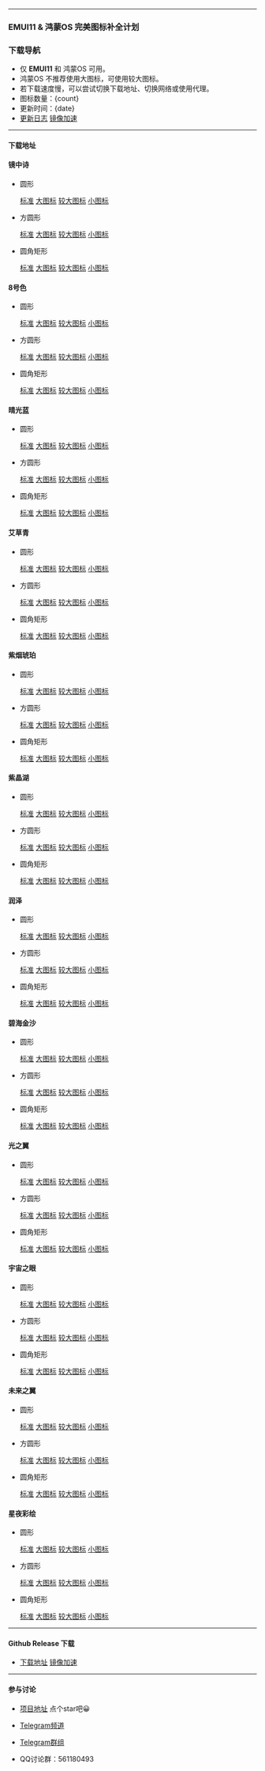 
---

### EMUI11 & 鸿蒙OS 完美图标补全计划

### 下载导航

- 仅 **EMUI11** 和 鸿蒙OS 可用。
- 鸿蒙OS 不推荐使用大图标，可使用较大图标。
- 若下载速度慢，可以尝试切换下载地址、切换网络或使用代理。
- 图标数量：{count}
- 更新时间：{date}
- [更新日志](https://github.com/pzcn/emui-icons/commits/main)    [镜像加速](https://hub.fastgit.org/pzcn/emui-icons/commits/main)

---

#### 下载地址

  #### 镜中诗

  - 圆形 

    [标准](https://emuiicons-generic.pkg.coding.net/files/zip/PoeticRomance_Round.hwt)    [大图标](https://emuiicons-generic.pkg.coding.net/files/zip/PoeticRomance_Round_Big.hwt)    [较大图标](https://emuiicons-generic.pkg.coding.net/files/zip/PoeticRomance_Round_Big_HM.hwt)    [小图标](https://emuiicons-generic.pkg.coding.net/files/zip/PoeticRomance_Round_Small.hwt)

  - 方圆形 
    
    [标准](https://emuiicons-generic.pkg.coding.net/files/zip/PoeticRomance_SquareCircle.hwt)    [大图标](https://emuiicons-generic.pkg.coding.net/files/zip/PoeticRomance_SquareCircle_Big.hwt)    [较大图标](https://emuiicons-generic.pkg.coding.net/files/zip/PoeticRomance_SquareCircle_Big_HM.hwt)    [小图标](https://emuiicons-generic.pkg.coding.net/files/zip/PoeticRomance_SquareCircle_Small.hwt)

  - 圆角矩形 
    
    [标准](https://emuiicons-generic.pkg.coding.net/files/zip/PoeticRomance_Rectangle.hwt)    [大图标](https://emuiicons-generic.pkg.coding.net/files/zip/PoeticRomance_Rectangle_Big.hwt)    [较大图标](https://emuiicons-generic.pkg.coding.net/files/zip/PoeticRomance_Rectangle_Big_HM.hwt)    [小图标](https://emuiicons-generic.pkg.coding.net/files/zip/PoeticRomance_Rectangle_Small.hwt)

  ####  8号色

  - 圆形 

    [标准](https://emuiicons-generic.pkg.coding.net/files/zip/BlushGold_Round.hwt)    [大图标](https://emuiicons-generic.pkg.coding.net/files/zip/BlushGold_Round_Big.hwt)    [较大图标](https://emuiicons-generic.pkg.coding.net/files/zip/BlushGold_Round_Big_HM.hwt)    [小图标](https://emuiicons-generic.pkg.coding.net/files/zip/BlushGold_Round_Small.hwt)

  - 方圆形 
    
    [标准](https://emuiicons-generic.pkg.coding.net/files/zip/BlushGold_SquareCircle.hwt)    [大图标](https://emuiicons-generic.pkg.coding.net/files/zip/BlushGold_SquareCircle_Big.hwt)    [较大图标](https://emuiicons-generic.pkg.coding.net/files/zip/BlushGold_SquareCircle_Big_HM.hwt)    [小图标](https://emuiicons-generic.pkg.coding.net/files/zip/BlushGold_SquareCircle_Small.hwt)

  - 圆角矩形 
    
    [标准](https://emuiicons-generic.pkg.coding.net/files/zip/BlushGold_Rectangle.hwt)    [大图标](https://emuiicons-generic.pkg.coding.net/files/zip/BlushGold_Rectangle_Big.hwt)    [较大图标](https://emuiicons-generic.pkg.coding.net/files/zip/BlushGold_Rectangle_Big_HM.hwt)    [小图标](https://emuiicons-generic.pkg.coding.net/files/zip/BlushGold_Rectangle_Small.hwt)

  #### 晴光蓝

  - 圆形 

    [标准](https://emuiicons-generic.pkg.coding.net/files/zip/ClearBlue_Round.hwt)    [大图标](https://emuiicons-generic.pkg.coding.net/files/zip/ClearBlue_Round_Big.hwt)    [较大图标](https://emuiicons-generic.pkg.coding.net/files/zip/ClearBlue_Round_Big_HM.hwt)    [小图标](https://emuiicons-generic.pkg.coding.net/files/zip/ClearBlue_Round_Small.hwt)

  - 方圆形 
    
    [标准](https://emuiicons-generic.pkg.coding.net/files/zip/ClearBlue_SquareCircle.hwt)    [大图标](https://emuiicons-generic.pkg.coding.net/files/zip/ClearBlue_SquareCircle_Big.hwt)    [较大图标](https://emuiicons-generic.pkg.coding.net/files/zip/ClearBlue_SquareCircle_Big_HM.hwt)    [小图标](https://emuiicons-generic.pkg.coding.net/files/zip/ClearBlue_SquareCircle_Small.hwt)

  - 圆角矩形 
    
    [标准](https://emuiicons-generic.pkg.coding.net/files/zip/ClearBlue_Rectangle.hwt)    [大图标](https://emuiicons-generic.pkg.coding.net/files/zip/ClearBlue_Rectangle_Big.hwt)    [较大图标](https://emuiicons-generic.pkg.coding.net/files/zip/ClearBlue_Rectangle_Big_HM.hwt)    [小图标](https://emuiicons-generic.pkg.coding.net/files/zip/ClearBlue_Rectangle_Small.hwt)

  #### 艾草青

  - 圆形 

    [标准](https://emuiicons-generic.pkg.coding.net/files/zip/CrushGreen_Round.hwt)    [大图标](https://emuiicons-generic.pkg.coding.net/files/zip/CrushGreen_Round_Big.hwt)    [较大图标](https://emuiicons-generic.pkg.coding.net/files/zip/CrushGreen_Round_Big_HM.hwt)    [小图标](https://emuiicons-generic.pkg.coding.net/files/zip/CrushGreen_Round_Small.hwt)

  - 方圆形 
    
    [标准](https://emuiicons-generic.pkg.coding.net/files/zip/CrushGreen_SquareCircle.hwt)    [大图标](https://emuiicons-generic.pkg.coding.net/files/zip/CrushGreen_SquareCircle_Big.hwt)    [较大图标](https://emuiicons-generic.pkg.coding.net/files/zip/CrushGreen_SquareCircle_Big_HM.hwt)    [小图标](https://emuiicons-generic.pkg.coding.net/files/zip/CrushGreen_SquareCircle_Small.hwt)

  - 圆角矩形 
    
    [标准](https://emuiicons-generic.pkg.coding.net/files/zip/CrushGreen_Rectangle.hwt)    [大图标](https://emuiicons-generic.pkg.coding.net/files/zip/CrushGreen_Rectangle_Big.hwt)    [较大图标](https://emuiicons-generic.pkg.coding.net/files/zip/CrushGreen_Rectangle_Big_HM.hwt)    [小图标](https://emuiicons-generic.pkg.coding.net/files/zip/CrushGreen_Rectangle_Small.hwt)

  #### 紫烟琥珀

  - 圆形 

    [标准](https://emuiicons-generic.pkg.coding.net/files/zip/PurpleAmber_Round.hwt)    [大图标](https://emuiicons-generic.pkg.coding.net/files/zip/PurpleAmber_Round_Big.hwt)    [较大图标](https://emuiicons-generic.pkg.coding.net/files/zip/PurpleAmber_Round_Big_HM.hwt)    [小图标](https://emuiicons-generic.pkg.coding.net/files/zip/PurpleAmber_Round_Small.hwt)

  - 方圆形 
    
    [标准](https://emuiicons-generic.pkg.coding.net/files/zip/PurpleAmber_SquareCircle.hwt)    [大图标](https://emuiicons-generic.pkg.coding.net/files/zip/PurpleAmber_SquareCircle_Big.hwt)    [较大图标](https://emuiicons-generic.pkg.coding.net/files/zip/PurpleAmber_SquareCircle_Big_HM.hwt)    [小图标](https://emuiicons-generic.pkg.coding.net/files/zip/PurpleAmber_SquareCircle_Small.hwt)

  - 圆角矩形 
    
    [标准](https://emuiicons-generic.pkg.coding.net/files/zip/PurpleAmber_Rectangle.hwt)    [大图标](https://emuiicons-generic.pkg.coding.net/files/zip/PurpleAmber_Rectangle_Big.hwt)    [较大图标](https://emuiicons-generic.pkg.coding.net/files/zip/PurpleAmber_Rectangle_Big_HM.hwt)    [小图标](https://emuiicons-generic.pkg.coding.net/files/zip/PurpleAmber_Rectangle_Small.hwt)

  #### 紫晶湖

  - 圆形 

    [标准](https://emuiicons-generic.pkg.coding.net/files/zip/AmethystLake_Round.hwt)    [大图标](https://emuiicons-generic.pkg.coding.net/files/zip/AmethystLake_Round_Big.hwt)    [较大图标](https://emuiicons-generic.pkg.coding.net/files/zip/AmethystLake_Round_Big_HM.hwt)    [小图标](https://emuiicons-generic.pkg.coding.net/files/zip/AmethystLake_Round_Small.hwt)

  - 方圆形 
    
    [标准](https://emuiicons-generic.pkg.coding.net/files/zip/AmethystLake_SquareCircle.hwt)    [大图标](https://emuiicons-generic.pkg.coding.net/files/zip/AmethystLake_SquareCircle_Big.hwt)    [较大图标](https://emuiicons-generic.pkg.coding.net/files/zip/AmethystLake_SquareCircle_Big_HM.hwt)    [小图标](https://emuiicons-generic.pkg.coding.net/files/zip/AmethystLake_SquareCircle_Small.hwt)

  - 圆角矩形 
    
    [标准](https://emuiicons-generic.pkg.coding.net/files/zip/AmethystLake_Rectangle.hwt)    [大图标](https://emuiicons-generic.pkg.coding.net/files/zip/AmethystLake_Rectangle_Big.hwt)    [较大图标](https://emuiicons-generic.pkg.coding.net/files/zip/AmethystLake_Rectangle_Big_HM.hwt)    [小图标](https://emuiicons-generic.pkg.coding.net/files/zip/AmethystLake_Rectangle_Small.hwt)


  #### 润泽


  - 圆形 

    [标准](https://emuiicons-generic.pkg.coding.net/files/zip/Aquamarine_Round.hwt)    [大图标](https://emuiicons-generic.pkg.coding.net/files/zip/Aquamarine_Round_Big.hwt)    [较大图标](https://emuiicons-generic.pkg.coding.net/files/zip/Aquamarine_Round_Big_HM.hwt)    [小图标](https://emuiicons-generic.pkg.coding.net/files/zip/Aquamarine_Round_Small.hwt)

  - 方圆形 
    
    [标准](https://emuiicons-generic.pkg.coding.net/files/zip/Aquamarine_SquareCircle.hwt)    [大图标](https://emuiicons-generic.pkg.coding.net/files/zip/Aquamarine_SquareCircle_Big.hwt)    [较大图标](https://emuiicons-generic.pkg.coding.net/files/zip/Aquamarine_SquareCircle_Big_HM.hwt)    [小图标](https://emuiicons-generic.pkg.coding.net/files/zip/Aquamarine_SquareCircle_Small.hwt)

  - 圆角矩形 
    
    [标准](https://emuiicons-generic.pkg.coding.net/files/zip/Aquamarine_Rectangle.hwt)    [大图标](https://emuiicons-generic.pkg.coding.net/files/zip/Aquamarine_Rectangle_Big.hwt)    [较大图标](https://emuiicons-generic.pkg.coding.net/files/zip/Aquamarine_Rectangle_Big_HM.hwt)    [小图标](https://emuiicons-generic.pkg.coding.net/files/zip/Aquamarine_Rectangle_Small.hwt)

  #### 碧海金沙

  - 圆形 

    [标准](https://emuiicons-generic.pkg.coding.net/files/zip/GoldenBeach_Round.hwt)    [大图标](https://emuiicons-generic.pkg.coding.net/files/zip/GoldenBeach_Round_Big.hwt)    [较大图标](https://emuiicons-generic.pkg.coding.net/files/zip/GoldenBeach_Round_Big_HM.hwt)    [小图标](https://emuiicons-generic.pkg.coding.net/files/zip/GoldenBeach_Round_Small.hwt)

  - 方圆形 
    
    [标准](https://emuiicons-generic.pkg.coding.net/files/zip/GoldenBeach_SquareCircle.hwt)    [大图标](https://emuiicons-generic.pkg.coding.net/files/zip/GoldenBeach_SquareCircle_Big.hwt)    [较大图标](https://emuiicons-generic.pkg.coding.net/files/zip/GoldenBeach_SquareCircle_Big_HM.hwt)    [小图标](https://emuiicons-generic.pkg.coding.net/files/zip/GoldenBeach_SquareCircle_Small.hwt)

  - 圆角矩形 
    
    [标准](https://emuiicons-generic.pkg.coding.net/files/zip/GoldenBeach_Rectangle.hwt)    [大图标](https://emuiicons-generic.pkg.coding.net/files/zip/GoldenBeach_Rectangle_Big.hwt)    [较大图标](https://emuiicons-generic.pkg.coding.net/files/zip/GoldenBeach_Rectangle_Big_HM.hwt)    [小图标](https://emuiicons-generic.pkg.coding.net/files/zip/GoldenBeach_Rectangle_Small.hwt)


  #### 光之翼

  - 圆形 

    [标准](https://emuiicons-generic.pkg.coding.net/files/zip/LightWings_Round.hwt)    [大图标](https://emuiicons-generic.pkg.coding.net/files/zip/LightWings_Round_Big.hwt)    [较大图标](https://emuiicons-generic.pkg.coding.net/files/zip/LightWings_Round_Big_HM.hwt)    [小图标](https://emuiicons-generic.pkg.coding.net/files/zip/LightWings_Round_Small.hwt)

  - 方圆形 
    
    [标准](https://emuiicons-generic.pkg.coding.net/files/zip/LightWings_SquareCircle.hwt)    [大图标](https://emuiicons-generic.pkg.coding.net/files/zip/LightWings_SquareCircle_Big.hwt)    [较大图标](https://emuiicons-generic.pkg.coding.net/files/zip/LightWings_SquareCircle_Big_HM.hwt)    [小图标](https://emuiicons-generic.pkg.coding.net/files/zip/LightWings_SquareCircle_Small.hwt)

  - 圆角矩形 
    
    [标准](https://emuiicons-generic.pkg.coding.net/files/zip/LightWings_Rectangle.hwt)    [大图标](https://emuiicons-generic.pkg.coding.net/files/zip/LightWings_Rectangle_Big.hwt)    [较大图标](https://emuiicons-generic.pkg.coding.net/files/zip/LightWings_Rectangle_Big_HM.hwt)    [小图标](https://emuiicons-generic.pkg.coding.net/files/zip/LightWings_Rectangle_Small.hwt)


  #### 宇宙之眼

  - 圆形 

    [标准](https://emuiicons-generic.pkg.coding.net/files/zip/Nebulae_Round.hwt)    [大图标](https://emuiicons-generic.pkg.coding.net/files/zip/Nebulae_Round_Big.hwt)    [较大图标](https://emuiicons-generic.pkg.coding.net/files/zip/Nebulae_Round_Big_HM.hwt)    [小图标](https://emuiicons-generic.pkg.coding.net/files/zip/Nebulae_Round_Small.hwt)

  - 方圆形 
    
    [标准](https://emuiicons-generic.pkg.coding.net/files/zip/Nebulae_SquareCircle.hwt)    [大图标](https://emuiicons-generic.pkg.coding.net/files/zip/Nebulae_SquareCircle_Big.hwt)    [较大图标](https://emuiicons-generic.pkg.coding.net/files/zip/Nebulae_SquareCircle_Big_HM.hwt)    [小图标](https://emuiicons-generic.pkg.coding.net/files/zip/Nebulae_SquareCircle_Small.hwt)

  - 圆角矩形 
    
    [标准](https://emuiicons-generic.pkg.coding.net/files/zip/Nebulae_Rectangle.hwt)    [大图标](https://emuiicons-generic.pkg.coding.net/files/zip/Nebulae_Rectangle_Big.hwt)    [较大图标](https://emuiicons-generic.pkg.coding.net/files/zip/Nebulae_Rectangle_Big_HM.hwt)    [小图标](https://emuiicons-generic.pkg.coding.net/files/zip/Nebulae_Rectangle_Small.hwt)



  #### 未来之翼

  - 圆形 

    [标准](https://emuiicons-generic.pkg.coding.net/files/zip/Reconstruction_Round.hwt)    [大图标](https://emuiicons-generic.pkg.coding.net/files/zip/Reconstruction_Round_Big.hwt)    [较大图标](https://emuiicons-generic.pkg.coding.net/files/zip/Reconstruction_Round_Big_HM.hwt)    [小图标](https://emuiicons-generic.pkg.coding.net/files/zip/Reconstruction_Round_Small.hwt)

  - 方圆形 
    
    [标准](https://emuiicons-generic.pkg.coding.net/files/zip/Reconstruction_SquareCircle.hwt)    [大图标](https://emuiicons-generic.pkg.coding.net/files/zip/Reconstruction_SquareCircle_Big.hwt)    [较大图标](https://emuiicons-generic.pkg.coding.net/files/zip/Reconstruction_SquareCircle_Big_HM.hwt)    [小图标](https://emuiicons-generic.pkg.coding.net/files/zip/Reconstruction_SquareCircle_Small.hwt)

  - 圆角矩形 
    
    [标准](https://emuiicons-generic.pkg.coding.net/files/zip/Reconstruction_Rectangle.hwt)    [大图标](https://emuiicons-generic.pkg.coding.net/files/zip/Reconstruction_Rectangle_Big.hwt)    [较大图标](https://emuiicons-generic.pkg.coding.net/files/zip/Reconstruction_Rectangle_Big_HM.hwt)    [小图标](https://emuiicons-generic.pkg.coding.net/files/zip/Reconstruction_Rectangle_Small.hwt)


  #### 星夜彩绘

  - 圆形 

    [标准](https://emuiicons-generic.pkg.coding.net/files/zip/StarrySky_Round.hwt)    [大图标](https://emuiicons-generic.pkg.coding.net/files/zip/StarrySky_Round_Big.hwt)    [较大图标](https://emuiicons-generic.pkg.coding.net/files/zip/StarrySky_Round_Big_HM.hwt)    [小图标](https://emuiicons-generic.pkg.coding.net/files/zip/StarrySky_Round_Small.hwt)

  - 方圆形 
    
    [标准](https://emuiicons-generic.pkg.coding.net/files/zip/StarrySky_SquareCircle.hwt)    [大图标](https://emuiicons-generic.pkg.coding.net/files/zip/StarrySky_SquareCircle_Big.hwt)    [较大图标](https://emuiicons-generic.pkg.coding.net/files/zip/StarrySky_SquareCircle_Big_HM.hwt)    [小图标](https://emuiicons-generic.pkg.coding.net/files/zip/StarrySky_SquareCircle_Small.hwt)

  - 圆角矩形 
    
    [标准](https://emuiicons-generic.pkg.coding.net/files/zip/StarrySky_Rectangle.hwt)    [大图标](https://emuiicons-generic.pkg.coding.net/files/zip/StarrySky_Rectangle_Big.hwt)    [较大图标](https://emuiicons-generic.pkg.coding.net/files/zip/StarrySky_Rectangle_Big_HM.hwt)    [小图标](https://emuiicons-generic.pkg.coding.net/files/zip/StarrySky_Rectangle_Small.hwt)

---

#### Github Release 下载

- [下载地址](https://github.com/pzcn/emui-icons/releases/latest)    [镜像加速](https://hub.fastgit.org/pzcn/emui-icons/releases/latest)

---

#### 参与讨论

- [项目地址](https://github.com/pzcn/emui-icons/releases/)  点个star吧😀

- [Telegram频道](https://t.me/miuiicons)

- [Telegram群组](https://t.me/miui_icons_dev)

- QQ讨论群：561180493

